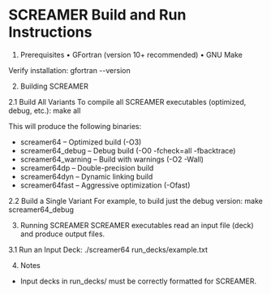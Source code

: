 # SCREAMER Build and Run Instructions

1. Prerequisites
• GFortran (version 10+ recommended)
• GNU Make

Verify installation:
 gfortran --version

2. Building SCREAMER

2.1 Build All Variants
To compile all SCREAMER executables (optimized, debug, etc.):
 make all

This will produce the following binaries:
- screamer64 – Optimized build (-O3)
- screamer64_debug – Debug build (-O0 -fcheck=all -fbacktrace)
- screamer64_warning – Build with warnings (-O2 -Wall)
- screamer64dp – Double-precision build
- screamer64dyn – Dynamic linking build
- screamer64fast – Aggressive optimization (-Ofast)

2.2 Build a Single Variant
For example, to build just the debug version:
 make screamer64_debug

3. Running SCREAMER
SCREAMER executables read an input file (deck) and produce output files.

3.1 Run an Input Deck:
 ./screamer64 run_decks/example.txt

4. Notes
* Input decks in run_decks/ must be correctly formatted for SCREAMER.
